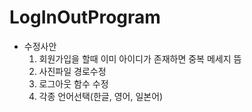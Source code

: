 # LogInOutProgram


- 수정사안
  1. 회원가입을 할때 이미 아이디가 존재하면 중복 메세지 뜸
  2. 사진파일 경로수정
  3. 로그아웃 함수 수정
  4. 각종 언어선택(한글, 영어, 일본어)

